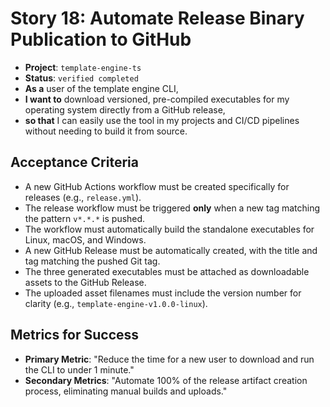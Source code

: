 # Story 18: Automate Release Binary Publication to GitHub

- **Project**: `template-engine-ts`
- **Status**: `verified completed`
- **As a** user of the template engine CLI,
- **I want to** download versioned, pre-compiled executables for my operating system directly from a GitHub release,
- **so that** I can easily use the tool in my projects and CI/CD pipelines without needing to build it from source.

## Acceptance Criteria

- A new GitHub Actions workflow must be created specifically for releases (e.g., `release.yml`).
- The release workflow must be triggered **only** when a new tag matching the pattern `v*.*.*` is pushed.
- The workflow must automatically build the standalone executables for Linux, macOS, and Windows.
- A new GitHub Release must be automatically created, with the title and tag matching the pushed Git tag.
- The three generated executables must be attached as downloadable assets to the GitHub Release.
- The uploaded asset filenames must include the version number for clarity (e.g., `template-engine-v1.0.0-linux`).

## Metrics for Success

- **Primary Metric**: "Reduce the time for a new user to download and run the CLI to under 1 minute."
- **Secondary Metrics**: "Automate 100% of the release artifact creation process, eliminating manual builds and uploads."
